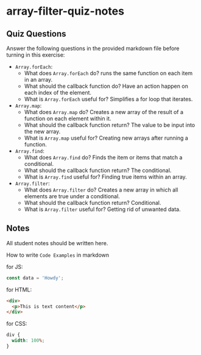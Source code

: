 # array-filter-quiz-notes

## Quiz Questions

Answer the following questions in the provided markdown file before turning in this exercise:

- `Array.forEach`:
  - What does `Array.forEach` do?
    runs the same function on each item in an array.
  - What should the callback function do?
    Have an action happen on each index of the element.
  - What is `Array.forEach` useful for?
    Simplifies a for loop that iterates.
- `Array.map`:
  - What does `Array.map` do?
    Creates a new array of the result of a function on each element within it.
  - What should the callback function return?
    The value to be input into the new array.
  - What is `Array.map` useful for?
    Creating new arrays after running a function.
- `Array.find`:
  - What does `Array.find` do?
    Finds the item or items that match a conditional.
  - What should the callback function return?
    The conditional.
  - What is `Array.find` useful for?
    Finding true items within an array.
- `Array.filter`:
  - What does `Array.filter` do?
    Creates a new array in which all elements are true under a conditional.
  - What should the callback function return?
    Conditional.
  - What is `Array.filter` useful for?
    Getting rid of unwanted data.

## Notes

All student notes should be written here.

How to write `Code Examples` in markdown

for JS:

```javascript
const data = 'Howdy';
```

for HTML:

```html
<div>
  <p>This is text content</p>
</div>
```

for CSS:

```css
div {
  width: 100%;
}
```
